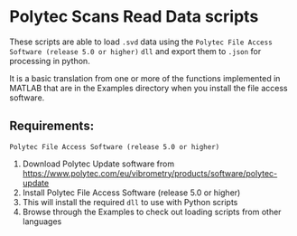 # Polytec Scans Read Data scripts


These scripts are able to load `.svd` data using the `Polytec File Access Software (release 5.0 or higher)` `dll` and export them to `.json` for processing in python.

It is a basic translation from one or more of the functions implemented in MATLAB that are in the Examples directory when you install the file access software.


## Requirements:

`Polytec File Access Software (release 5.0 or higher)`

1. Download Polytec Update software from https://www.polytec.com/eu/vibrometry/products/software/polytec-update
2. Install Polytec File Access Software (release 5.0 or higher)
3. This will install the required `dll` to use with Python scripts 
4. Browse through the Examples to check out loading scripts from other languages

